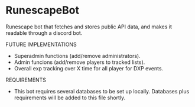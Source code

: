 # RunescapeBot
Runescape bot that fetches and stores public API data, and makes it readable through a discord bot.

FUTURE IMPLEMENTATIONS
-  Superadmin functions (add/remove administrators).
-  Admin funcions (add/remove players to tracked lists).
-  Overall exp tracking over X time for all player for DXP events.

REQUIREMENTS
-  This bot requires several databases to be set up locally. Databases plus requirements will be added to this file shortly.